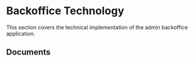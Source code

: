 # Backoffice Technology

This section covers the technical implementation of the admin backoffice application.

## Documents
<!-- To be defined -->
